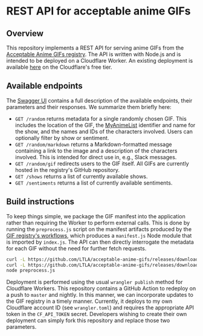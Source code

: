 # REST API for acceptable anime GIFs

## Overview

This repository implements a REST API for serving anime GIFs from the [Acceptable Anime GIFs registry](https://github.com/LTLA/acceptable-anime-gifs).
The API is written with Node.js and is intended to be deployed on a Cloudflare Worker.
An existing deployment is available [here](https://anime-gifs.aaron-lun.workers.dev) on the Cloudflare's free tier.

## Available endpoints

The [Swagger UI](https://ltla.github.io/acceptable-anime-gifs-api) contains a full description of the available endpoints, their parameters and their responses.
We summarize them briefly here:

- `GET /random` returns metadata for a single randomly chosen GIF. 
This includes the location of the GIF, the [MyAnimeList](https://myanimelist.net) identifier and name for the show, and the names and IDs of the characters involved.
Users can optionally filter by show or sentiment.
- `GET /random/markdown` returns a Markdown-formatted message containing a link to the image and a description of the characters involved.
This is intended for direct use in, e.g., Slack messages.
- `GET /random/gif` redirects users to the GIF itself.
All GIFs are currently hosted in the registry's GitHub repository. 
- `GET /shows` returns a list of currently available shows.
- `GET /sentiments` returns a list of currently available sentiments.

## Build instructions

To keep things simple, we package the GIF manifest into the application rather than requiring the Worker to perform external calls.
This is done by running the `preprocess.js` script on the manifest artifacts produced by the [GIF registry's workflows](https://github.com/LTLA/acceptable-anime-gifs/actions),
which produces a `manifest.js` Node module that is imported by `index.js`.
The API can then directly interrogate the metadata for each GIF without the need for further fetch requests.

```sh
curl -L https://github.com/LTLA/acceptable-anime-gifs/releases/download/latest/gifs.json > gifs.json
curl -L https://github.com/LTLA/acceptable-anime-gifs/releases/download/latest/shows.json > shows.json
node preprocess.js
```

Deployment is performed using the usual `wrangler publish` method for Cloudflare Workers.
This repository contains a GitHub Action to redeploy on a push to `master` and nightly.
In this manner, we can incorporate updates to the GIF registry in a timely manner.
Currently, it deploys to my own Cloudflare account ID (see `wrangler.toml`) and requires the appropriate API token in the `CF_API_TOKEN` secret.
Developers wishing to create their own deployment can simply fork this repository and replace those two parameters.
